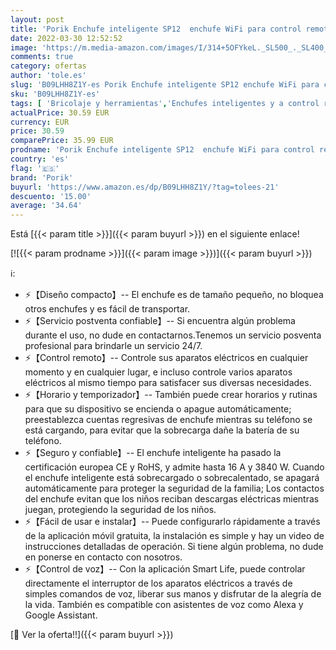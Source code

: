 ```yaml
---
layout: post
title: 'Porik Enchufe inteligente SP12  enchufe WiFi para control remoto y control de voz  compatible con Alexa y Google Assistant Voice Control  con función de temporizador  16A 3840W  4PCS'
date: 2022-03-30 12:52:52
image: 'https://m.media-amazon.com/images/I/314+5OFYkeL._SL500_._SL400_.jpg'
comments: true
category: ofertas
author: 'tole.es'
slug: 'B09LHH8Z1Y-es Porik Enchufe inteligente SP12 enchufe WiFi para control...'
sku: 'B09LHH8Z1Y-es'
tags: [ 'Bricolaje y herramientas','Enchufes inteligentes y a control remoto','Enchufes y accesorios','Instalación eléctrica','alexa','enchufe','inteligente','porik', ]
actualPrice: 30.59 EUR
currency: EUR
price: 30.59
comparePrice: 35.99 EUR
prodname: 'Porik Enchufe inteligente SP12  enchufe WiFi para control remoto y control de voz  compatible con Alexa y Google Assistant Voice Control  con función de temporizador  16A 3840W  4PCS'
country: 'es'
flag: '🇪🇸'
brand: 'Porik'
buyurl: 'https://www.amazon.es/dp/B09LHH8Z1Y/?tag=tolees-21'
descuento: '15.00'
average: '34.64'
---
```


Está [{{< param title >}}]({{< param buyurl >}}) en el siguiente enlace!

[![{{< param prodname >}}]({{< param image >}})]({{< param buyurl >}})

ℹ️:

- ⚡【Diseño compacto】-- El enchufe es de tamaño pequeño, no bloquea otros enchufes y es fácil de transportar.
- ⚡【Servicio postventa confiable】-- Si encuentra algún problema durante el uso, no dude en contactarnos.Tenemos un servicio posventa profesional para brindarle un servicio 24/7.
- ⚡【Control remoto】-- Controle sus aparatos eléctricos en cualquier momento y en cualquier lugar, e incluso controle varios aparatos eléctricos al mismo tiempo para satisfacer sus diversas necesidades.
- ⚡【Horario y temporizador】-- También puede crear horarios y rutinas para que su dispositivo se encienda o apague automáticamente; preestablezca cuentas regresivas de enchufe mientras su teléfono se está cargando, para evitar que la sobrecarga dañe la batería de su teléfono.
- ⚡【Seguro y confiable】-- El enchufe inteligente ha pasado la certificación europea CE y RoHS, y admite hasta 16 A y 3840 W. Cuando el enchufe inteligente está sobrecargado o sobrecalentado, se apagará automáticamente para proteger la seguridad de la familia; Los contactos del enchufe evitan que los niños reciban descargas eléctricas mientras juegan, protegiendo la seguridad de los niños.
- ⚡【Fácil de usar e instalar】-- Puede configurarlo rápidamente a través de la aplicación móvil gratuita, la instalación es simple y hay un video de instrucciones detalladas de operación. Si tiene algún problema, no dude en ponerse en contacto con nosotros.
- ⚡【Control de voz】-- Con la aplicación Smart Life, puede controlar directamente el interruptor de los aparatos eléctricos a través de simples comandos de voz, liberar sus manos y disfrutar de la alegría de la vida. También es compatible con asistentes de voz como Alexa y Google Assistant.

[🛒 Ver la oferta!!]({{< param buyurl >}})

